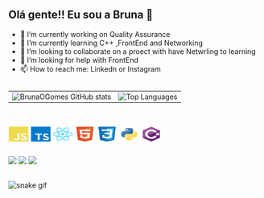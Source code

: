 ## Olá gente!! Eu sou a Bruna 👋

- 🔭 I’m currently working on Quality Assurance
- 🌱 I’m currently learning C++ ,FrontEnd and Networking
- 👯 I’m looking to collaborate on a proect with have Netwrling to learning
- 🤔 I’m looking for help with FrontEnd
- 📫 How to reach me: Linkedn or Instagram
##
<table>
  <tr>
    <td>
      <img src="https://github-readme-stats.vercel.app/api?username=BrunaOGomes&show_icons=true&theme=dracula" alt="BrunaOGomes GitHub stats" />
    </td>
    <td>
      <img src="https://github-readme-stats.vercel.app/api/top-langs/?username=BrunaOGomes&layout=compact&theme=dracula" alt="Top Languages" />
    </td>
  </tr>
</table>

##
 <div style="display: inline_block"><br>
  <img align="center" alt="Rafa-Js" height="30" width="40" src="https://raw.githubusercontent.com/devicons/devicon/master/icons/javascript/javascript-plain.svg">
  <img align="center" alt="Rafa-Ts" height="30" width="40" src="https://raw.githubusercontent.com/devicons/devicon/master/icons/typescript/typescript-plain.svg">
  <img align="center" alt="Rafa-React" height="30" width="40" src="https://raw.githubusercontent.com/devicons/devicon/master/icons/react/react-original.svg">
  <img align="center" alt="Rafa-HTML" height="30" width="40" src="https://raw.githubusercontent.com/devicons/devicon/master/icons/html5/html5-original.svg">
  <img align="center" alt="Rafa-CSS" height="30" width="40" src="https://raw.githubusercontent.com/devicons/devicon/master/icons/css3/css3-original.svg">
  <img align="center" alt="Rafa-Python" height="30" width="40" src="https://raw.githubusercontent.com/devicons/devicon/master/icons/python/python-original.svg">
  <img align="center" alt="Rafa-Csharp" height="30" width="40" src="https://raw.githubusercontent.com/devicons/devicon/master/icons/csharp/csharp-original.svg">
</div> 

 ##

<div> 
  <a href="https://instagram.com/rafaballerini" target="_blank"><img src="https://img.shields.io/badge/-Instagram-%23E4405F?style=for-the-badge&logo=instagram&logoColor=white" target="_blank"></a>
  <a href = "mailto:contatorafaballerini@gmail.com"><img src="https://img.shields.io/badge/-Gmail-%23333?style=for-the-badge&logo=gmail&logoColor=white" target="_blank"></a>
  <a href="https://www.linkedin.com/in/rafaella-ballerini-45875016a" target="_blank"><img src="https://img.shields.io/badge/-LinkedIn-%230077B5?style=for-the-badge&logo=linkedin&logoColor=white" target="_blank"></a> 
</div>

 ##

![snake gif](https://github.com/BrunaOGomes/BrunaOGomes/blob/output/github-contribution-grid-snake.svg)


 
